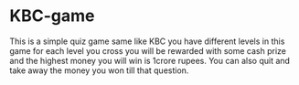 # KBC-game
This is a simple quiz game same like KBC you have different levels in this game for each level you cross you will be rewarded with some cash prize and the highest money you will win is 1crore rupees.
You can also quit and take away the money you won till that question.
